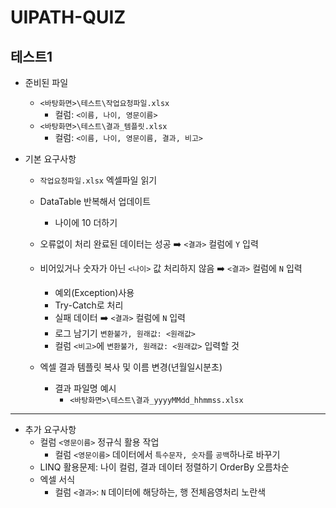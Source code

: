 # UIPATH-QUIZ
## 테스트1

- 준비된 파일
  - `<바탕화면>\테스트\작업요청파일.xlsx`
    - 컬럼: `<이름, 나이, 영문이름>`
  - `<바탕화면>\테스트\결과_템플릿.xlsx`
    - 컬럼: `<이름, 나이, 영문이름, 결과, 비고>`

- 기본 요구사항
  - `작업요청파일.xlsx` 엑셀파일 읽기
  - DataTable 반복해서 업데이트
    - 나이에 10 더하기
  - 오류없이 처리 완료된 데이터는 성공 ➡️ `<결과>` 컬럼에 `Y` 입력
  - 비어있거나 숫자가 아닌 `<나이>` 값 처리하지 않음 ➡️ `<결과>` 컬럼에 `N` 입력
    - 예외(Exception)사용 
    - Try-Catch로 처리
    - 실패 데이터 ➡️ `<결과>` 컬럼에 `N` 입력
    - 로그 남기기 `변환불가, 원래값: <원래값>`
    - 컬럼 `<비고>`에 `변환불가, 원래값: <원래값>` 입력할 것

  - 엑셀 결과 템플릿 복사 및 이름 변경(년월일시분초)
    - 결과 파일명 예시
      - `<바탕화면>\테스트\결과_yyyyMMdd_hhmmss.xlsx`


---

- 추가 요구사항
  - 컬럼 `<영문이름>` 정규식 활용 작업
    - 컬럼 `<영문이름>` 데이터에서 `특수문자, 숫자`를 `공백`하나로 바꾸기
  - LINQ 활용문제: 나이 컬럼, 결과 데이터 정렬하기 OrderBy 오름차순
  - 엑셀 서식
    - 컬럼 `<결과>`: `N` 데이터에 해당하는, 행 전체음영처리 노란색

